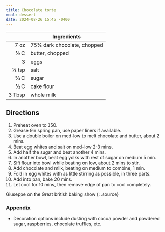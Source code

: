 ```yaml
---
title: Chocolate torte
meal: dessert
date: 2024-08-26 15:45 -0400
---
```


|| Ingredients |
|-:|-|
7 oz   | 75% dark chocolate, chopped
½ C    | butter, chopped
3      | eggs
⅛ tsp  | salt
⅔ C    | sugar
½ C    | cake flour
3 Tbsp | whole milk

## Directions

1. Preheat oven to 350.
2. Grease 9in spring pan, use paper liners if available.
3. Use a double boiler on med-low to melt chocolate and butter, about 2 mins.
4. Beat egg whites and salt on med-low 2-3 mins.
5. Add half the sugar and beat another 4 mins.
6. In another bowl, beat egg yolks with rest of sugar on medium 5 min.
7. Sift flour into bowl while beating on low, about 2 mins to stir.
8. Add chocolate and milk, beating on medium to combine, 1 min.
9. Fold in egg whites with as little stirring as possible, in three parts.
10. Add into pan, bake 20 mins.
11. Let cool for 10 mins, then remove edge of pan to cool completely.

Giuseppe on the Great british baking show
{: .source}

### Appendix

* Decoration options include dusting with cocoa powder and powdered sugar, raspberries, chocolate truffles, etc.
